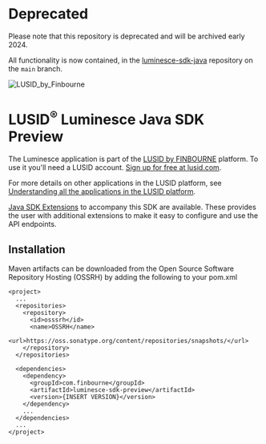 # Deprecated

Please note that this repository is deprecated and will be archived early 2024.

All functionality is now contained, in the [luminesce-sdk-java](https://github.com/finbourne/luminesce-sdk-java) repository on the `main` branch.

![LUSID_by_Finbourne](https://content.finbourne.com/LUSID_repo.png)


# LUSID<sup>®</sup> Luminesce Java SDK Preview

The Luminesce application is part of the [LUSID by FINBOURNE](https://www.finbourne.com/lusid-technology) platform. To use it you'll need a LUSID account. [Sign up for free at lusid.com](https://www.lusid.com/app/signup).

For more details on other applications in the LUSID platform, see [Understanding all the applications in the LUSID platform](https://support.lusid.com/knowledgebase/article/KA-01787/en-us).

[Java SDK Extensions](https://github.com/finbourne/luminesce-sdk-extensions-java) to accompany this SDK are available. These provides the user with additional extensions to make it easy to configure and use the API endpoints.

## Installation

Maven artifacts can be downloaded from the Open Source Software Repository Hosting (OSSRH) by adding the following to your pom.xml

```
<project>
  ...
  <repositories>
    <repository>
      <id>osssrh</id>
      <name>OSSRH</name>
      <url>https://oss.sonatype.org/content/repositories/snapshots/</url>
    </repository>
  </repositories>

  <dependencies>
    <dependency>
      <groupId>com.finbourne</groupId>
      <artifactId>luminesce-sdk-preview</artifactId>
      <version>{INSERT VERSION}</version>
    </dependency>
    ...
  </dependencies>
  ...
</project>
```
